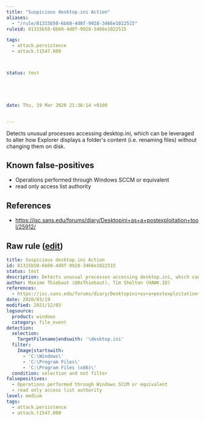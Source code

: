 ```yaml
---
title: "Suspicious desktop.ini Action"
aliases:
  - "/rule/81315b50-6b60-4d8f-9928-3466e1022515"
ruleid: 81315b50-6b60-4d8f-9928-3466e1022515

tags:
  - attack.persistence
  - attack.t1547.009



status: test





date: Thu, 19 Mar 2020 21:36:14 +0100


---
```


Detects unusual processes accessing desktop.ini, which can be leveraged to alter how Explorer displays a folder's content (i.e. renaming files) without changing them on disk.

<!--more-->


## Known false-positives

* Operations performed through Windows SCCM or equivalent
* read only access list authority



## References

* https://isc.sans.edu/forums/diary/Desktopini+as+a+postexploitation+tool/25912/


## Raw rule ([edit](https://github.com/SigmaHQ/sigma/edit/master/rules/windows/file_event/file_event_win_susp_desktop_ini.yml))
```yaml
title: Suspicious desktop.ini Action
id: 81315b50-6b60-4d8f-9928-3466e1022515
status: test
description: Detects unusual processes accessing desktop.ini, which can be leveraged to alter how Explorer displays a folder's content (i.e. renaming files) without changing them on disk.
author: Maxime Thiebaut (@0xThiebaut), Tim Shelton (HAWK.IO)
references:
  - https://isc.sans.edu/forums/diary/Desktopini+as+a+postexploitation+tool/25912/
date: 2020/03/19
modified: 2021/12/03
logsource:
  product: windows
  category: file_event
detection:
  selection:
    TargetFilename|endswith: '\desktop.ini'
  filter:
    Image|startswith:
      - 'C:\Windows\'
      - 'C:\Program Files\'
      - 'C:\Program Files (x86)\'
  condition: selection and not filter
falsepositives:
  - Operations performed through Windows SCCM or equivalent
  - read only access list authority
level: medium
tags:
  - attack.persistence
  - attack.t1547.009

```

